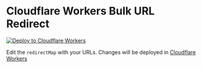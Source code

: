 # Cloudflare Workers Bulk URL Redirect

[![Deploy to Cloudflare Workers](https://deploy.workers.cloudflare.com/button)](https://deploy.workers.cloudflare.com/?url=https://github.com/VinuRaj/workers-bulk-redirect)

Edit the `redirectMap` with your URLs. Changes will be deployed in [Cloudflare Workers](https://workers.cloudflare.com)